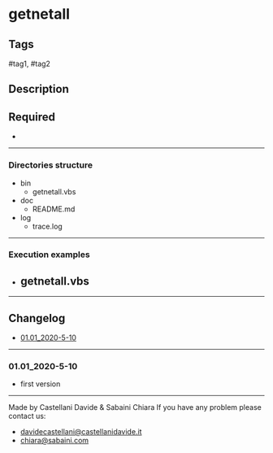 # getnetall

## Tags
 #tag1, #tag2

## Description

## Required
 - 

---
### Directories structure
 - bin
	 - getnetall.vbs
 - doc
	 - README.md
 - log
	 - trace.log

---
### Execution examples
 - getnetall.vbs
	 - 

---
## Changelog
- [01.01_2020-5-10](#01.01_2020-5-10)

---
### 01.01_2020-5-10
 - first version

---
Made by Castellani Davide & Sabaini Chiara
If you have any problem please contact us:
- davidecastellani@castellanidavide.it
- chiara@sabaini.com